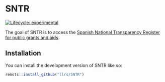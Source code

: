 
<!-- README.md is generated from README.Rmd. Please edit that file -->

# SNTR

<!-- badges: start -->

[![Lifecycle:
experimental](https://img.shields.io/badge/lifecycle-experimental-orange.svg)](https://lifecycle.r-lib.org/articles/stages.html#experimental)
<!-- badges: end -->

The goal of SNTR is to access the [Spanish National Transparency
Register for public grants and
aids](https://www.pap.hacienda.gob.es/bdnstrans/GE/es/inicio).

## Installation

You can install the development version of SNTR like so:

``` r
remots::install_github("llrs/SNTR")
```
